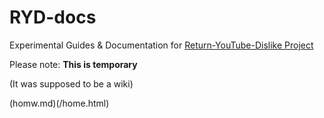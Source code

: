 # RYD-docs

Experimental Guides & Documentation for [Return-YouTube-Dislike Project](https://github.com/Anarios/return-youtube-dislike/)

Please note: **This is temporary**

(It was supposed to be a wiki)

(homw.md)(/home.html)
